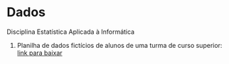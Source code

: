 # Dados
Disciplina Estatística Aplicada à Informática

1. Planilha de dados fictícios de alunos de uma turma de curso superior: [link para baixar](https://github.com/amarcel/dados/blob/main/03_dados_graficos.xlsx)
